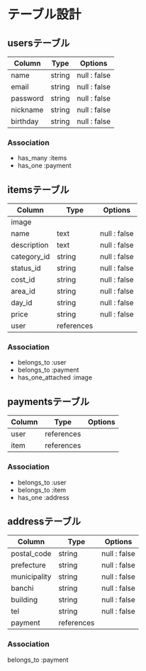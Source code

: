   # テーブル設計
  
  ## usersテーブル

| Column     | Type    | Options       |
| ---------- | ------- | ------------- |
| name       | string  | null : false  |
| email      | string  | null : false  |
| password   | string  | null : false  |
| nickname   | string  | null : false  |
| birthday   | string  | null : false  |

  ### Association

  - has_many :items
  - has_one  :payment


  ## itemsテーブル

| Column        | Type       | Options       |
| ------------- | ---------- | --------------|
| image         |            |               |
| name          | text       | null : false  |
| description   | text       | null : false  |
| category_id   | string     | null : false  |
| status_id     | string     | null : false  |
| cost_id       | string     | null : false  |
| area_id       | string     | null : false  |
| day_id        | string     | null : false  |
| price         | string     | null : false  |
| user          | references |               |

  ### Association

  - belongs_to        :user
  - belongs_to        :payment
  - has_one_attached  :image


  ## paymentsテーブル

| Column               | Type    | Options       |
| -------------------- | ---------- | ---------- |
| user                 | references |            |
| item                 | references |            |

  ### Association

  - belongs_to :user
  - belongs_to :item
  - has_one    :address


  ## addressテーブル

| Column               | Type       | Options       |
| -------------------- | ---------- | --------------|
| postal_code          | string     | null : false  |
| prefecture           | string     | null : false  |
| municipality         | string     | null : false  |
| banchi               | string     | null : false  |
| building             | string     | null : false  |
| tel                  | string     | null : false  |
| payment              | references |               |

  ### Association

  belongs_to   :payment



